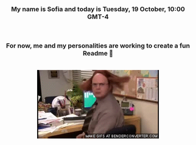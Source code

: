 


<div align="center">
<h3 >My name is Sofia and today is Tuesday, 19 October, 10:00 GMT-4</h3><br>
<h3 >For now, me and my personalities are working to create a fun Readme 👋
</h3><br>
<img src='img/dwight.gif' alt='working...'/>
</div>
